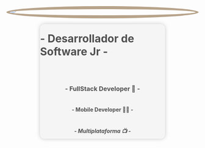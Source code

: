 <style>
   .card {
      width: 65%;
      height: 300px;
      display: flex;
      flex-direction: column;
      justify-content: center;
      align-items: center;
      background-color: rgb(245, 245, 245);
      border-radius: 12px;
      border:none;
      box-shadow: 0 0 10px rgba(0, 0, 0, 0.2); /* sombra */
      animation: shadow 1s infinite alternate; /* animación con movimiento */
      color:#505050;
      transition: transform 0.s ease-out;
   }
   .card:hover {
      transform: translateY(-5px); /* desplazamiento hacia arriba */
   }
   @keyframes shadow {
     from {
       box-shadow: 0 0 10px rgba(0, 0, 0, 0.2);
     }
     to {
       box-shadow: 0 0 20px rgba(0, 0, 0, 0.4);
     }
   }
</style>

   <img src='https://avatars.githubusercontent.com/u/108287197?v=4'
      style="display: block; margin: 0 auto; border-radius:50%; border:8px solid #B7A38A; margin-bottom:15px">

   <div style="width: 100%; display: flex; flex-direction: column; justify-content: center; align-items: center;">
      <div class="card">
         <h1>- Desarrollador de Software Jr -</h1>
         <hr/>
         <h3>- FullStack Developer 🦅 -</h3>
         <h4>- Mobile Developer 🤳🏻 -</h4>
         <h5>- Multiplataforma 📺 -</h5>
      </div>
   </div>
